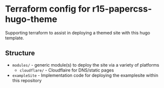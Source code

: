 # Terraform config for r15-papercss-hugo-theme

Supporting terraform to assist in deploying a themed site with this hugo template.

## Structure

- `modules/` - generic module(s) to deploy the site via a variety of platforms
  - `cloudflare/` - Cloudflaire for DNS/static pages
- `exampleSite` - Implementation code for deploying the examplesite within this repository